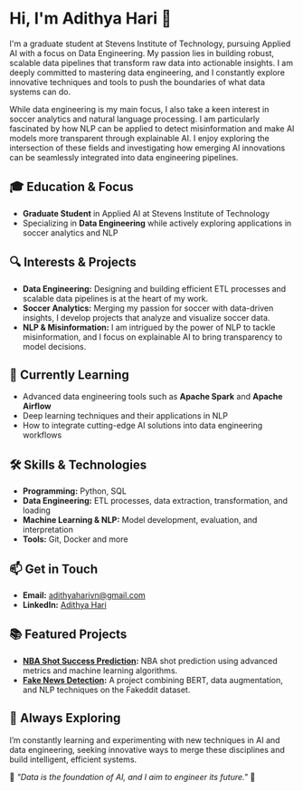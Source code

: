 # Hi, I'm Adithya Hari 👋

I'm a graduate student at Stevens Institute of Technology, pursuing Applied AI with a focus on Data Engineering. My passion lies in building robust, scalable data pipelines that transform raw data into actionable insights. I am deeply committed to mastering data engineering, and I constantly explore innovative techniques and tools to push the boundaries of what data systems can do.

While data engineering is my main focus, I also take a keen interest in soccer analytics and natural language processing. I am particularly fascinated by how NLP can be applied to detect misinformation and make AI models more transparent through explainable AI. I enjoy exploring the intersection of these fields and investigating how emerging AI innovations can be seamlessly integrated into data engineering pipelines.

## 🎓 Education & Focus
- **Graduate Student** in Applied AI at Stevens Institute of Technology
- Specializing in **Data Engineering** while actively exploring applications in soccer analytics and NLP

## 🔍 Interests & Projects
- **Data Engineering:** Designing and building efficient ETL processes and scalable data pipelines is at the heart of my work.
- **Soccer Analytics:** Merging my passion for soccer with data-driven insights, I develop projects that analyze and visualize soccer data.
- **NLP & Misinformation:** I am intrigued by the power of NLP to tackle misinformation, and I focus on explainable AI to bring transparency to model decisions.

## 🚀 Currently Learning
- Advanced data engineering tools such as **Apache Spark** and **Apache Airflow**
- Deep learning techniques and their applications in NLP
- How to integrate cutting-edge AI solutions into data engineering workflows

## 🛠️ Skills & Technologies
- **Programming:** Python, SQL
- **Data Engineering:** ETL processes, data extraction, transformation, and loading
- **Machine Learning & NLP:** Model development, evaluation, and interpretation
- **Tools:** Git, Docker and more

## 📫 Get in Touch
- **Email:** [adithyaharivn@gmail.com](mailto:adithyaharivn@gmail.com)
- **LinkedIn:** [Adithya Hari](https://www.linkedin.com/in/adithya-hari-90b65832b/)

## 📚 Featured Projects
- **[NBA Shot Success Prediction](https://github.com/AdithyaHari22/NBA-shot-success-prediction):** NBA shot prediction using advanced metrics and machine learning algorithms.
- **[Fake News Detection](https://github.com/AdithyaHari22/Fake-News-Detection):** A project combining BERT, data augmentation, and NLP techniques on the Fakeddit dataset.

## 🌱 Always Exploring
I’m constantly learning and experimenting with new techniques in AI and data engineering, seeking innovative ways to merge these disciplines and build intelligent, efficient systems.

🎯 *"Data is the foundation of AI, and I aim to engineer its future."* 🚀 
